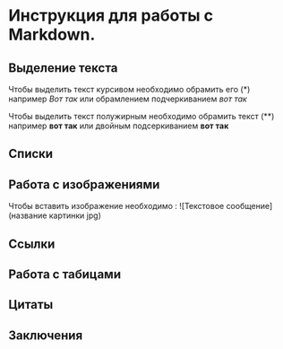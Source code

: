 # Инструкция для работы с Markdown.

## Выделение текста 
Чтобы выделить текст курсивом необходимо обрамить его (*) например *Вот так*  или обрамлением подчеркиванием _вот так_

Чтобы выделить текст полужирным необходимо обрамить текст (**) например **вот так** или двойным подсеркиванием __вот так__

## Списки

## Работа с изображениями
Чтобы вставить изображение необходимо :
![Текстовое сообщение](название картинки jpg)
## Ссылки

## Работа с табицами

## Цитаты 

## Заключения